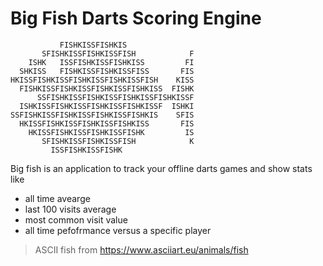 # Big Fish Darts Scoring Engine

```
           FISHKISSFISHKIS
       SFISHKISSFISHKISSFISH            F
    ISHK   ISSFISHKISSFISHKISS         FI
  SHKISS   FISHKISSFISHKISSFISS       FIS
HKISSFISHKISSFISHKISSFISHKISSFISH    KISS
  FISHKISSFISHKISSFISHKISSFISHKISS  FISHK
      SSFISHKISSFISHKISSFISHKISSFISHKISSF
  ISHKISSFISHKISSFISHKISSFISHKISSF  ISHKI
SSFISHKISSFISHKISSFISHKISSFISHKIS    SFIS
  HKISSFISHKISSFISHKISSFISHKISS       FIS
    HKISSFISHKISSFISHKISSFISHK         IS
       SFISHKISSFISHKISSFISH            K
         ISSFISHKISSFISHK
```

Big fish is an application to track your offline darts games and show stats like

- all time avearge
- last 100 visits average
- most common visit value
- all time pefofrmance versus a specific player

> ASCII fish from https://www.asciiart.eu/animals/fish
